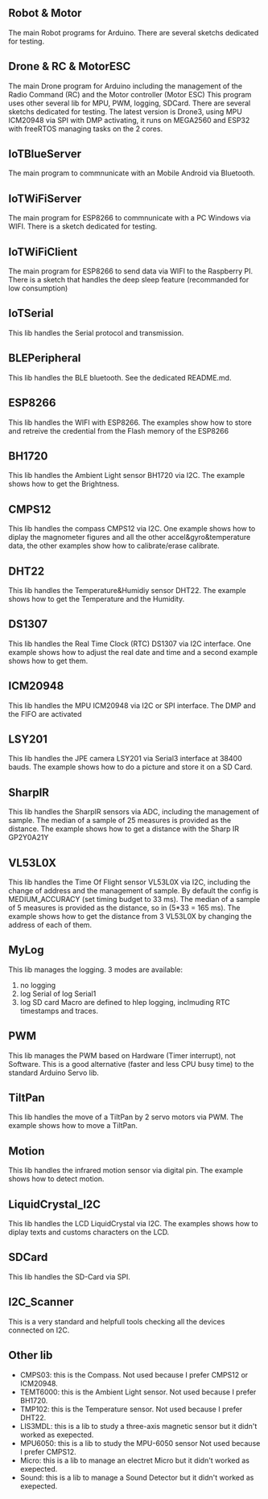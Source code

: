 
 Robot & Motor
 -------------
 The main Robot programs for Arduino.
 There are several sketchs dedicated for testing.
 
 
 Drone & RC & MotorESC
 ----------------------
 The main Drone program for Arduino including the management of the Radio Command (RC) and the Motor controller (Motor ESC)
 This program uses other several lib for MPU, PWM, logging, SDCard.
 There are several sketchs dedicated for testing.
 The latest version is Drone3, using MPU ICM20948 via SPI with DMP activating,  it runs on MEGA2560 and ESP32 with freeRTOS managing tasks on the 2 cores.
 
 
 IoTBlueServer
 -------------
 The main program to commnunicate with an Mobile Android via Bluetooth.
  
   
 IoTWiFiServer
 -------------
 The main program for ESP8266 to commnunicate with a PC Windows via WIFI.
 There is a sketch dedicated for testing.


 IoTWiFiClient
 -------------
 The main program for ESP8266 to send data via WIFI to the Raspberry PI.
 There is a sketch that handles the deep sleep feature (recommanded for low consumption)
 
 
 IoTSerial
 ---------
 This lib handles the Serial protocol and transmission.
  
 
 BLEPeripheral
 -------------
 This lib handles the BLE bluetooth.
 See the dedicated README.md.
 

 ESP8266
--------
 This lib handles the WIFI with ESP8266.
 The examples show how to store and retreive the credential from the Flash memory of the ESP8266
  
 
 BH1720
 ------
 This lib handles the Ambient Light sensor BH1720 via I2C.
 The example shows how to get the Brightness.


 CMPS12
 -------
 This lib handles the compass CMPS12 via I2C.
 One example shows how to diplay the magnometer figures and all the other accel&gyro&temperature data, the other examples show how to calibrate/erase calibrate.


 DHT22
 -----
 This lib handles the Temperature&Humidiy sensor DHT22.
 The example shows how to get the Temperature and the Humidity.
 
 
 DS1307
 ------
 This lib handles the Real Time Clock (RTC) DS1307 via I2C interface.
 One example shows how to adjust the real date and time and a second example shows how to get them.
 

 ICM20948
 --------
 This lib handles the MPU ICM20948 via I2C or SPI interface.
 The DMP and the FIFO are activated

 
 LSY201
 ------
 This lib handles the JPE camera LSY201 via Serial3 interface at 38400 bauds.
 The example shows how to do a picture and store it on a SD Card.
 
 
 SharpIR
 -------
 This lib handles the SharpIR sensors via ADC, including the management of sample.
 The median of a sample of 25 measures is provided as the distance.
 The example shows how to get a distance with the Sharp IR GP2Y0A21Y
 
 
 VL53L0X
 -------
 This lib handles the Time Of Flight sensor VL53L0X via I2C, including the change of address and the management of sample.
 By default the config is MEDIUM_ACCURACY (set timing budget to 33 ms).
 The median of a sample of 5 measures is provided as the distance, so in (5*33 = 165 ms).
 The example shows how to get the distance from 3 VL53L0X by changing the address of each of them.
 

 MyLog
 -----
 This lib manages the logging.
 3 modes are available:
   1. no logging
   2. log Serial of log Serial1
   3. log SD card 
 Macro are defined to hlep logging, inclmuding RTC timestamps and traces.
 

 PWM
 -----
 This lib manages the PWM based on Hardware (Timer interrupt), not Software.
 This is a good alternative (faster and less CPU busy time) to the standard Arduino Servo lib.
 

 TiltPan
 -------
 This lib handles the move of a TiltPan by 2 servo motors via PWM.
 The example shows how to move a TiltPan.
 
 
 Motion
 ------
 This lib handles the infrared motion sensor via digital pin.
 The example shows how to detect motion.
 
 
 LiquidCrystal_I2C
-----------------
 This lib handles the LCD LiquidCrystal via I2C.
 The examples shows how to diplay texts and customs characters on the LCD.
 
 
 SDCard
-------
 This lib handles the SD-Card via SPI.
 
 
 I2C_Scanner
 -----------
 This is a very standard and helpfull tools checking all the devices connected on I2C.
 
 
 Other lib
----------
 + CMPS03: this is the Compass. Not used because I prefer CMPS12 or ICM20948.
 + TEMT6000: this is the Ambient Light sensor. Not used because I prefer BH1720.
 + TMP102: this is the Temperature sensor. Not used because I prefer DHT22.
 + LIS3MDL: this is a lib to study a three-axis magnetic sensor but it didn't worked as exepected.
 + MPU6050: this is a lib to study the MPU-6050 sensor Not used because I prefer CMPS12.
 + Micro: this is a lib to manage an electret Micro but it didn't worked as exepected.
 + Sound: this is a lib to manage a Sound Detector but it didn't worked as exepected.
